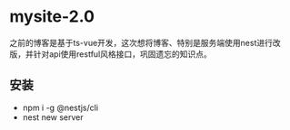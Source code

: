 # mysite-2.0
之前的博客是基于ts-vue开发，这次想将博客、特别是服务端使用nest进行改版，并针对api使用restful风格接口，巩固遗忘的知识点。

## 安装
- npm i -g @nestjs/cli
- nest new server